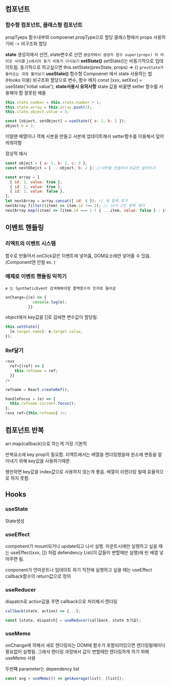 ## 컴포넌트

### 함수형 컴포넌트, 클래스형 컴포넌트

propTyeps 함수내부와 compoenet.propType으로 할당
클래스형에서 props 사용하기비 -> 비구조화 할당

**state**
생성자에서 선언, state변수로 선언
`생성자에서 생성자 함수 super(props) 의 라이프 사이클`
`js에서의 동기 비동기 다시보기`
**setState()**
setState()는 비동기적으로 업데이트됨.
동기적으로 하고싶으면 this.setState(prevState, props) => {}
`prevState가 들어오는 과정 물어보기`
**useState()**
함수형 Compoenet 에서 state 사용하는 법 (Hooks 이용)
비구조화 할당으로 변수, 함수 배치
const [xxx, setXxx] = useState('initial value');
**state사용시 유의사항**
state 값을 바꿀땐 setter 함수를 사용해야 함
잘못된 예들

```js
this.state.number = this.state.number + 1;
this.state.array = this.array.push(2);
this.state.object.value = 5;

const [object, setObject] = useState({ a: 1, b: 1 });
object.b = 2;
```

이럴땐 배열이나 객체 사본을 만들고 사본에 업데이트해서 setter함수를 이용해서 덮어씌워야함

정상적 예시

```js
const object = { a: 1, b: 2, c: 3 };
const nextObejct = { ...object, b: 2 }; //사본을 만들어서 b값만 덮어쓰기

const array = [
  { id: 1, value: true },
  { id: 2, value: true },
  { id: 3, value: false },
];
let nextArray = array.concat({ id: 4 }); // 새 항목 추가
nextArray.filter((item) => item.id !== 2); // id가 2인 항목 제거
nextArray.map((item) => (item.id === 1 ? { ...item, value: false } : item)); // id가 1인 항목의 value만 false로 변경
```

## 이벤트 핸들링

### 리엑트의 이벤트 시스템

함수로 만들어서 onClick같은 이벤트에 넣어줌, DOM요소에만 넣어줄 수 있음.(Component엔 안됨 ex. <Compnent onClick={xxx} />)

### 예제로 이벤트 핸들링 익히기

`e 는 SyntheticEvent 검색해봐야함 콜백함수의 인자로 들어감`

```js
onChange={(e) => {
            console.log(e);
          }}
```

object에서 key값을 []로 감싸면 변수값이 할당됨.

```js
this.setState({
  [e.target.name]: e.target.value,
});
```

### Ref달기

```js
<xxx
  ref={(ref) => {
    this.refname = ref;
  }}
/>
```

```js
refname = React.createRef();

handleFocus = (e) => {
  this.refname.current.focus();
};
<xxx ref={this.refname} />;
```

## 컴포넌트 반복

arr.map(callback)으로 하는게 가장 기본적

반복요소에 key prop이 필요함. 리엑트에서는 배열을 렌더링했을때 원소에 변동을 알아내기 위해 key값을 사용하기때문.

웬만하면 key값을 index값으로 사용하지 않는게 좋음. 배열이 리렌더링 될때 효율적으로 하지 못함.

## Hooks

### useState

State생성

### useEffect

component가 mount되거나 update되고 나서 실행.
마운트시에만 실행하고 싶을 때는 useEffect(xxx, [])
처럼 defendency List(이 값들이 변할때만 실행)에 빈 배열 넣어주면 됨.

conponent가 언마운트나 업데이트 하기 직전에 실행하고 싶을 때는
useEffect callback함수의 return값으로 정의

### useReducer

dispatch로 action값을 주면 callback으로 처리해서 렌더링

```js
callback(state, action) => {...};
```

```js
const [state, dispatch] = useReducer(callback, state 초기값);
```

### useMemo

onChange에 의해서 새로 렌더링되는 DOM에 함수가 포함되어있으면 렌더링될때마다 필요없이 실행됨.
그래서 렌더링 과정에서 값이 변할때만 렌더링하게 하기 위해 useMemo 사용

두번쨰 parameter는 dependency list

```js
const avg = useMemo(() => getAverage(list), [list]);
```
